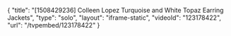 {
    "title": "[1508429236] Colleen Lopez Turquoise and White Topaz Earring Jackets",
    "type": "solo",
    "layout": "iframe-static",
    "videoId": "123178422",
    "url": "\/tvpembed\/123178422"
}